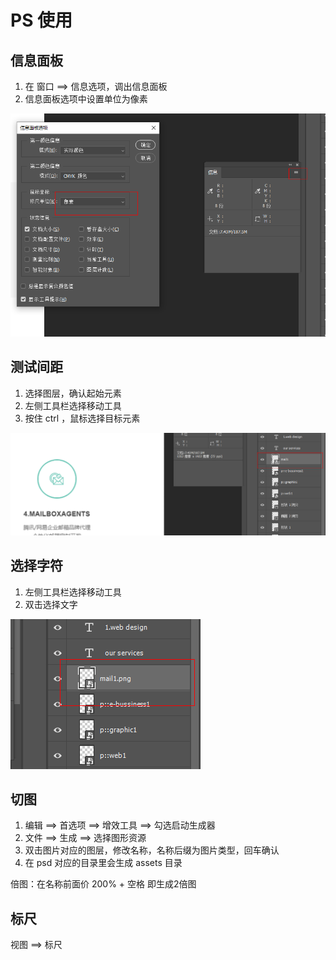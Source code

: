 # PS 使用

## 信息面板

1. 在 窗口 ==> 信息选项，调出信息面板
2. 信息面板选项中设置单位为像素

![](imgs/1.png)

## 测试间距

1. 选择图层，确认起始元素
2. 左侧工具栏选择移动工具
3. 按住 ctrl ，鼠标选择目标元素

![](imgs/2.png)

## 选择字符

1. 左侧工具栏选择移动工具
2. 双击选择文字

![](imgs/3.png)

## 切图

1. 编辑 ==> 首选项 ==> 增效工具 ==> 勾选启动生成器
2. 文件 ==> 生成 ==> 选择图形资源
3. 双击图片对应的图层，修改名称，名称后缀为图片类型，回车确认
4. 在 psd 对应的目录里会生成 assets 目录

倍图：在名称前面价 200% + 空格 即生成2倍图

## 标尺

视图 ==> 标尺